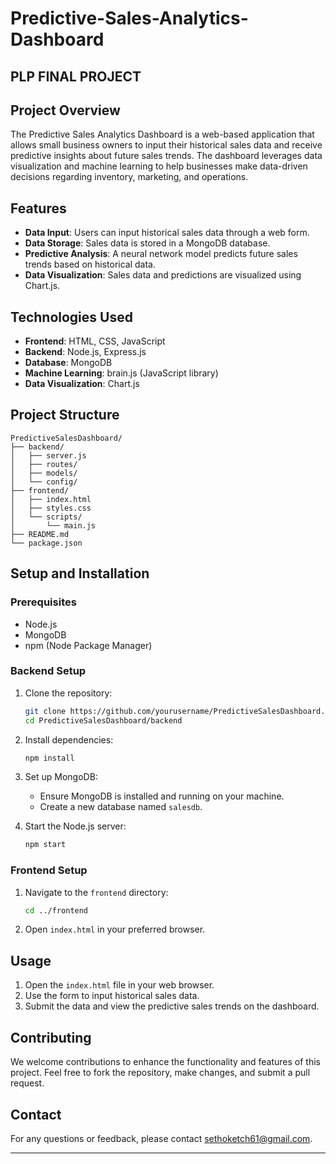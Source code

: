 # Predictive-Sales-Analytics-Dashboard
PLP FINAL PROJECT
---

## Project Overview
The Predictive Sales Analytics Dashboard is a web-based application that allows small business owners to input their historical sales data and receive predictive insights about future sales trends. The dashboard leverages data visualization and machine learning to help businesses make data-driven decisions regarding inventory, marketing, and operations.

## Features
- **Data Input**: Users can input historical sales data through a web form.
- **Data Storage**: Sales data is stored in a MongoDB database.
- **Predictive Analysis**: A neural network model predicts future sales trends based on historical data.
- **Data Visualization**: Sales data and predictions are visualized using Chart.js.

## Technologies Used
- **Frontend**: HTML, CSS, JavaScript
- **Backend**: Node.js, Express.js
- **Database**: MongoDB
- **Machine Learning**: brain.js (JavaScript library)
- **Data Visualization**: Chart.js

## Project Structure
```
PredictiveSalesDashboard/
├── backend/
│   ├── server.js
│   ├── routes/
│   ├── models/
│   └── config/
├── frontend/
│   ├── index.html
│   ├── styles.css
│   └── scripts/
│       └── main.js
├── README.md
└── package.json
```

## Setup and Installation

### Prerequisites
- Node.js
- MongoDB
- npm (Node Package Manager)

### Backend Setup
1. Clone the repository:
   ```bash
   git clone https://github.com/yourusername/PredictiveSalesDashboard.git
   cd PredictiveSalesDashboard/backend
   ```

2. Install dependencies:
   ```bash
   npm install
   ```

3. Set up MongoDB:
   - Ensure MongoDB is installed and running on your machine.
   - Create a new database named `salesdb`.

4. Start the Node.js server:
   ```bash
   npm start
   ```

### Frontend Setup
1. Navigate to the `frontend` directory:
   ```bash
   cd ../frontend
   ```

2. Open `index.html` in your preferred browser.

## Usage
1. Open the `index.html` file in your web browser.
2. Use the form to input historical sales data.
3. Submit the data and view the predictive sales trends on the dashboard.

## Contributing
We welcome contributions to enhance the functionality and features of this project. Feel free to fork the repository, make changes, and submit a pull request.


## Contact
For any questions or feedback, please contact sethoketch61@gmail.com.

---
